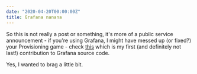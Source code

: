 ```yaml
---
date: "2020-04-20T00:00:00Z"
title: Grafana nanana
---
```


So this is not really a post or something, it's more of a public service announcement - if you're using Grafana, I might have messed up (or fixed?) your Provisioning game - check [this](https://github.com/grafana/grafana/pull/22898) which is my first (and definitely not last!) contribution to Grafana source code.

Yes, I wanted to brag a little bit.

